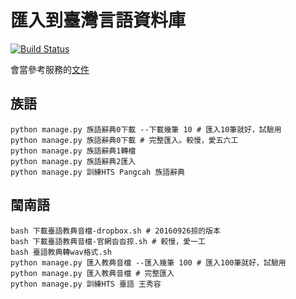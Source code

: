 # 匯入到臺灣言語資料庫
[![Build Status](https://travis-ci.org/sih4sing5hong5/hue7jip8.svg?branch=master)](https://travis-ci.org/sih4sing5hong5/hue7jip8)

會當參考服務的[文件](https://github.com/sih4sing5hong5/tai5-uan5_gian5-gi2_hok8-bu7/wiki/%E5%BF%AB%E9%80%9F%E8%AA%AA%E6%98%8E#%E8%A8%93%E7%B7%B4%E8%AA%9E%E9%9F%B3%E5%90%88%E6%88%90%E6%A8%A1%E5%9E%8B)

## 族語
```
python manage.py 族語辭典0下載 --下載幾筆 10 # 匯入10筆就好，試驗用
python manage.py 族語辭典0下載 # 完整匯入。較慢，愛五六工
python manage.py 族語辭典1轉檔
python manage.py 族語辭典2匯入
python manage.py 訓練HTS Pangcah 族語辭典
```

## 閩南語
```
bash 下載臺語教典音檔-dropbox.sh # 20160926掠的版本
bash 下載臺語教典音檔-官網沓沓掠.sh # 較慢，愛一工
bash 臺語教典轉wav格式.sh
python manage.py 匯入教典音檔 --匯入幾筆 100 # 匯入100筆就好，試驗用
python manage.py 匯入教典音檔 # 完整匯入
python manage.py 訓練HTS 臺語 王秀容
```
